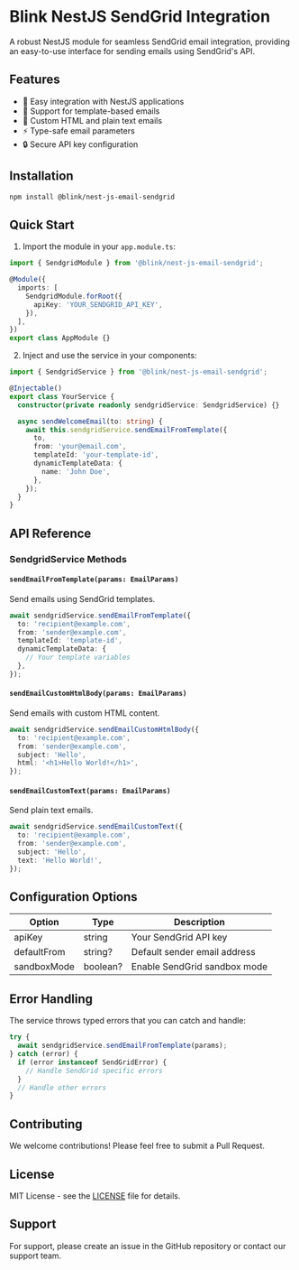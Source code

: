 # Blink NestJS SendGrid Integration

A robust NestJS module for seamless SendGrid email integration, providing an easy-to-use interface for sending emails using SendGrid's API.

## Features

- 🚀 Easy integration with NestJS applications
- 📧 Support for template-based emails
- 🎨 Custom HTML and plain text emails
- ⚡ Type-safe email parameters
- 🔒 Secure API key configuration

## Installation

```bash
npm install @blink/nest-js-email-sendgrid
```

## Quick Start

1. Import the module in your `app.module.ts`:

```typescript
import { SendgridModule } from '@blink/nest-js-email-sendgrid';

@Module({
  imports: [
    SendgridModule.forRoot({
      apiKey: 'YOUR_SENDGRID_API_KEY',
    }),
  ],
})
export class AppModule {}
```

2. Inject and use the service in your components:

```typescript
import { SendgridService } from '@blink/nest-js-email-sendgrid';

@Injectable()
export class YourService {
  constructor(private readonly sendgridService: SendgridService) {}

  async sendWelcomeEmail(to: string) {
    await this.sendgridService.sendEmailFromTemplate({
      to,
      from: 'your@email.com',
      templateId: 'your-template-id',
      dynamicTemplateData: {
        name: 'John Doe',
      },
    });
  }
}
```

## API Reference

### SendgridService Methods

#### `sendEmailFromTemplate(params: EmailParams)`
Send emails using SendGrid templates.

```typescript
await sendgridService.sendEmailFromTemplate({
  to: 'recipient@example.com',
  from: 'sender@example.com',
  templateId: 'template-id',
  dynamicTemplateData: {
    // Your template variables
  },
});
```

#### `sendEmailCustomHtmlBody(params: EmailParams)`
Send emails with custom HTML content.

```typescript
await sendgridService.sendEmailCustomHtmlBody({
  to: 'recipient@example.com',
  from: 'sender@example.com',
  subject: 'Hello',
  html: '<h1>Hello World!</h1>',
});
```

#### `sendEmailCustomText(params: EmailParams)`
Send plain text emails.

```typescript
await sendgridService.sendEmailCustomText({
  to: 'recipient@example.com',
  from: 'sender@example.com',
  subject: 'Hello',
  text: 'Hello World!',
});
```

## Configuration Options

| Option | Type | Description |
|--------|------|-------------|
| apiKey | string | Your SendGrid API key |
| defaultFrom | string? | Default sender email address |
| sandboxMode | boolean? | Enable SendGrid sandbox mode |

## Error Handling

The service throws typed errors that you can catch and handle:

```typescript
try {
  await sendgridService.sendEmailFromTemplate(params);
} catch (error) {
  if (error instanceof SendGridError) {
    // Handle SendGrid specific errors
  }
  // Handle other errors
}
```

## Contributing

We welcome contributions! Please feel free to submit a Pull Request.

## License

MIT License - see the [LICENSE](LICENSE) file for details.

## Support

For support, please create an issue in the GitHub repository or contact our support team.
